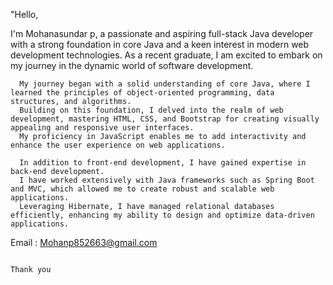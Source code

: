 "Hello,

I'm Mohanasundar p,
      a passionate and aspiring full-stack Java developer with a strong foundation in core Java and a keen interest in modern web development technologies. As a recent graduate,
      I am excited to embark on my journey in the dynamic world of software development.

      My journey began with a solid understanding of core Java, where I learned the principles of object-oriented programming, data structures, and algorithms.
      Building on this foundation, I delved into the realm of web development, mastering HTML, CSS, and Bootstrap for creating visually appealing and responsive user interfaces.
      My proficiency in JavaScript enables me to add interactivity and enhance the user experience on web applications.

      In addition to front-end development, I have gained expertise in back-end development.
      I have worked extensively with Java frameworks such as Spring Boot and MVC, which allowed me to create robust and scalable web applications. 
      Leveraging Hibernate, I have managed relational databases efficiently, enhancing my ability to design and optimize data-driven applications.
        
Email : Mohanp852663@gmail.com

                                                                              Thank you
